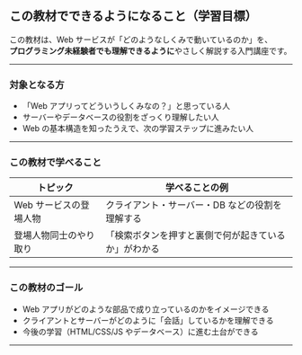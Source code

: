 ## この教材でできるようになること（学習目標）

この教材は、Web サービスが「どのようなしくみで動いているのか」を、  
**プログラミング未経験者でも理解できるように**やさしく解説する入門講座です。

---

### 対象となる方

- 「Web アプリってどういうしくみなの？」と思っている人
- サーバーやデータベースの役割をざっくり理解したい人
- Web の基本構造を知ったうえで、次の学習ステップに進みたい人

---

### この教材で学べること

| トピック               | 学べることの例                                       |
| ---------------------- | ---------------------------------------------------- |
| Web サービスの登場人物 | クライアント・サーバー・DB などの役割を理解する      |
| 登場人物同士のやり取り | 「検索ボタンを押すと裏側で何が起きているか」がわかる |

---

### この教材のゴール

- Web アプリがどのような部品で成り立っているのかをイメージできる
- クライアントとサーバーがどのように「会話」しているかを理解できる
- 今後の学習（HTML/CSS/JS やデータベース）に進む土台ができる

---

